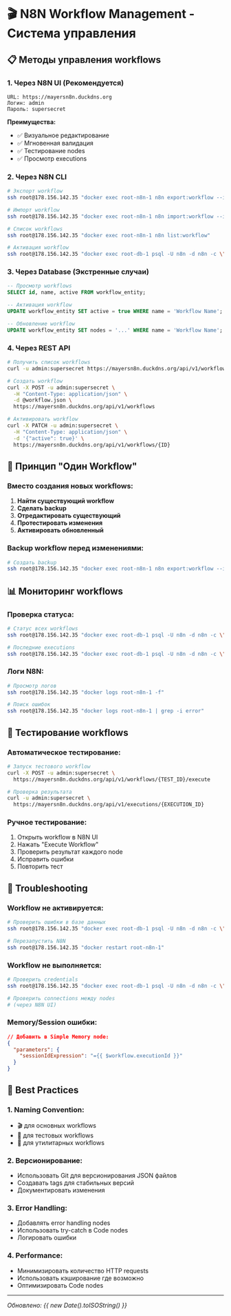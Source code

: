 # 🎬 N8N Workflow Management - Система управления

## 📋 Методы управления workflows

### 1. **Через N8N UI** (Рекомендуется)
```
URL: https://mayersn8n.duckdns.org
Логин: admin
Пароль: supersecret
```

**Преимущества:**
- ✅ Визуальное редактирование
- ✅ Мгновенная валидация
- ✅ Тестирование nodes
- ✅ Просмотр executions

### 2. **Через N8N CLI**
```bash
# Экспорт workflow
ssh root@178.156.142.35 "docker exec root-n8n-1 n8n export:workflow --id={ID} --output=/tmp/workflow.json"

# Импорт workflow
ssh root@178.156.142.35 "docker exec root-n8n-1 n8n import:workflow --input=/tmp/workflow.json"

# Список workflows
ssh root@178.156.142.35 "docker exec root-n8n-1 n8n list:workflow"

# Активация workflow
ssh root@178.156.142.35 "docker exec root-db-1 psql -U n8n -d n8n -c \"UPDATE workflow_entity SET active = true WHERE name = 'Workflow Name';\""
```

### 3. **Через Database** (Экстренные случаи)
```sql
-- Просмотр workflows
SELECT id, name, active FROM workflow_entity;

-- Активация workflow
UPDATE workflow_entity SET active = true WHERE name = 'Workflow Name';

-- Обновление workflow
UPDATE workflow_entity SET nodes = '...' WHERE name = 'Workflow Name';
```

### 4. **Через REST API**
```bash
# Получить список workflows
curl -u admin:supersecret https://mayersn8n.duckdns.org/api/v1/workflows

# Создать workflow
curl -X POST -u admin:supersecret \
  -H "Content-Type: application/json" \
  -d @workflow.json \
  https://mayersn8n.duckdns.org/api/v1/workflows

# Активировать workflow
curl -X PATCH -u admin:supersecret \
  -H "Content-Type: application/json" \
  -d '{"active": true}' \
  https://mayersn8n.duckdns.org/api/v1/workflows/{ID}
```

## 🔄 Принцип "Один Workflow"

### Вместо создания новых workflows:
1. **Найти существующий workflow**
2. **Сделать backup**
3. **Отредактировать существующий**
4. **Протестировать изменения**
5. **Активировать обновленный**

### Backup workflow перед изменениями:
```bash
# Создать backup
ssh root@178.156.142.35 "docker exec root-n8n-1 n8n export:workflow --id={ID} --output=/root/backups/workflow_$(date +%Y%m%d_%H%M%S).json"
```

## 📊 Мониторинг workflows

### Проверка статуса:
```bash
# Статус всех workflows
ssh root@178.156.142.35 "docker exec root-db-1 psql -U n8n -d n8n -c \"SELECT name, active FROM workflow_entity;\""

# Последние executions
ssh root@178.156.142.35 "docker exec root-db-1 psql -U n8n -d n8n -c \"SELECT * FROM execution_entity ORDER BY \\\"startedAt\\\" DESC LIMIT 5;\""
```

### Логи N8N:
```bash
# Просмотр логов
ssh root@178.156.142.35 "docker logs root-n8n-1 -f"

# Поиск ошибок
ssh root@178.156.142.35 "docker logs root-n8n-1 | grep -i error"
```

## 🧪 Тестирование workflows

### Автоматическое тестирование:
```bash
# Запуск тестового workflow
curl -X POST -u admin:supersecret \
  https://mayersn8n.duckdns.org/api/v1/workflows/{TEST_ID}/execute

# Проверка результата
curl -u admin:supersecret \
  https://mayersn8n.duckdns.org/api/v1/executions/{EXECUTION_ID}
```

### Ручное тестирование:
1. Открыть workflow в N8N UI
2. Нажать "Execute Workflow"
3. Проверить результат каждого node
4. Исправить ошибки
5. Повторить тест

## 🔧 Troubleshooting

### Workflow не активируется:
```bash
# Проверить ошибки в базе данных
ssh root@178.156.142.35 "docker exec root-db-1 psql -U n8n -d n8n -c \"SELECT * FROM workflow_entity WHERE active = false;\""

# Перезапустить N8N
ssh root@178.156.142.35 "docker restart root-n8n-1"
```

### Workflow не выполняется:
```bash
# Проверить credentials
ssh root@178.156.142.35 "docker exec root-db-1 psql -U n8n -d n8n -c \"SELECT id, name, type FROM credentials_entity;\""

# Проверить connections между nodes
# (через N8N UI)
```

### Memory/Session ошибки:
```json
// Добавить в Simple Memory node:
{
  "parameters": {
    "sessionIdExpression": "={{ $workflow.executionId }}"
  }
}
```

## 📝 Best Practices

### 1. **Naming Convention:**
- 🎬 для основных workflows
- 🧪 для тестовых workflows
- 🔧 для утилитарных workflows

### 2. **Версионирование:**
- Использовать Git для версионирования JSON файлов
- Создавать tags для стабильных версий
- Документировать изменения

### 3. **Error Handling:**
- Добавлять error handling nodes
- Использовать try-catch в Code nodes
- Логировать ошибки

### 4. **Performance:**
- Минимизировать количество HTTP requests
- Использовать кэширование где возможно
- Оптимизировать Code nodes

---

*Обновлено: {{ new Date().toISOString() }}*


